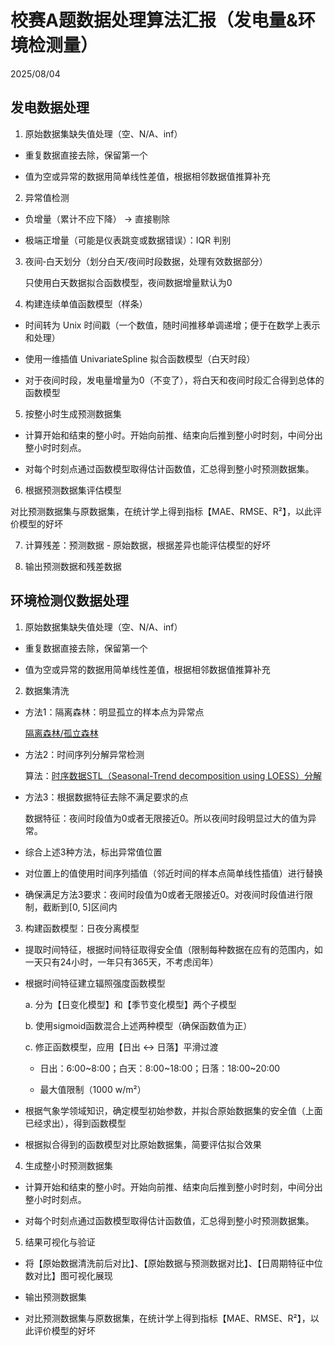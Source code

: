 # 校赛A题数据处理算法汇报（发电量&环境检测量）

2025/08/04

## 发电数据处理

1. 原始数据集缺失值处理（空、N/A、inf）

- 重复数据直接去除，保留第一个

- 值为空或异常的数据用简单线性差值，根据相邻数据值推算补充

2. 异常值检测

- 负增量（累计不应下降） → 直接剔除
  
- 极端正增量（可能是仪表跳变或数据错误）：IQR 判别

3. 夜间‑白天划分（划分白天/夜间时段数据，处理有效数据部分）
   
   只使用白天数据拟合函数模型，夜间数据增量默认为0

4. 构建连续单值函数模型（样条）

- 时间转为 Unix 时间戳（一个数值，随时间推移单调递增；便于在数学上表示和处理）

- 使用一维插值 UnivariateSpline 拟合函数模型（白天时段）
  
- 对于夜间时段，发电量增量为0（不变了），将白天和夜间时段汇合得到总体的函数模型

5. 按整小时生成预测数据集

- 计算开始和结束的整小时。开始向前推、结束向后推到整小时时刻，中间分出整小时时刻点。

- 对每个时刻点通过函数模型取得估计函数值，汇总得到整小时预测数据集。

6. 根据预测数据集评估模型

  对比预测数据集与原数据集，在统计学上得到指标【MAE、RMSE、R²】，以此评价模型的好坏

7. 计算残差：预测数据 - 原始数据，根据差异也能评估模型的好坏

8. 输出预测数据和残差数据

## 环境检测仪数据处理

1. 原始数据集缺失值处理（空、N/A、inf）

- 重复数据直接去除，保留第一个

- 值为空或异常的数据用简单线性差值，根据相邻数据值推算补充

2. 数据集清洗

- 方法1：隔离森林：明显孤立的样本点为异常点

  [隔离森林/孤立森林](https://blog.csdn.net/qq_34160248/article/details/124538485)

- 方法2：时间序列分解异常检测

  算法：[时序数据STL（Seasonal-Trend decomposition using LOESS）分解](https://zhuanlan.zhihu.com/p/610001591)

- 方法3：根据数据特征去除不满足要求的点

  数据特征：夜间时段值为0或者无限接近0。所以夜间时段明显过大的值为异常。

- 综合上述3种方法，标出异常值位置

- 对位置上的值使用时间序列插值（邻近时间的样本点简单线性插值）进行替换
  
- 确保满足方法3要求：夜间时段值为0或者无限接近0。对夜间时段值进行限制，截断到[0, 5]区间内

3. 构建函数模型：日夜分离模型

- 提取时间特征，根据时间特征取得安全值（限制每种数据在应有的范围内，如一天只有24小时，一年只有365天，不考虑闰年）

- 根据时间特征建立辐照强度函数模型

  a. 分为【日变化模型】和【季节变化模型】两个子模型

  b. 使用sigmoid函数混合上述两种模型（确保函数值为正）

  c. 修正函数模型，应用【日出 <-> 日落】平滑过渡

  - 日出：6:00~8:00；白天：8:00~18:00；日落：18:00~20:00
    
  - 最大值限制（1000 w/m²）

- 根据气象学领域知识，确定模型初始参数，并拟合原始数据集的安全值（上面已经求出），得到函数模型

- 根据拟合得到的函数模型对比原始数据集，简要评估拟合效果

4. 生成整小时预测数据集

- 计算开始和结束的整小时。开始向前推、结束向后推到整小时时刻，中间分出整小时时刻点。

- 对每个时刻点通过函数模型取得估计函数值，汇总得到整小时预测数据集。

5. 结果可视化与验证

- 将【原始数据清洗前后对比】、【原始数据与预测数据对比】、【日周期特征中位数对比】图可视化展现

- 输出预测数据集

- 对比预测数据集与原数据集，在统计学上得到指标【MAE、RMSE、R²】，以此评价模型的好坏
